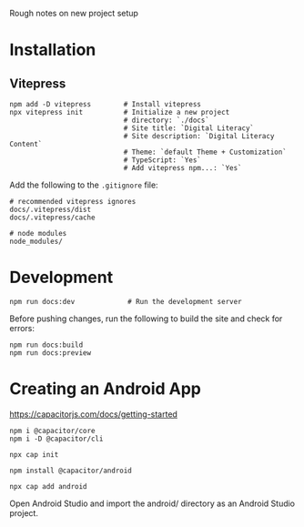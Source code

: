 Rough notes on new project setup

# Installation

## Vitepress

```
npm add -D vitepress        # Install vitepress
npx vitepress init          # Initialize a new project
                            # directory: `./docs`
                            # Site title: `Digital Literacy`
                            # Site description: `Digital Literacy Content`
                            # Theme: `default Theme + Customization`
                            # TypeScript: `Yes`
                            # Add vitepress npm...: `Yes`
```

Add the following to the `.gitignore` file:
```
# recommended vitepress ignores
docs/.vitepress/dist
docs/.vitepress/cache

# node modules
node_modules/
```

# Development
```
npm run docs:dev             # Run the development server
```

Before pushing changes, run the following to build the site and check for errors:
```
npm run docs:build
npm run docs:preview
```


# Creating an Android App

https://capacitorjs.com/docs/getting-started

```
npm i @capacitor/core
npm i -D @capacitor/cli
```

```
npx cap init
```

```
npm install @capacitor/android
```

```
npx cap add android
```

Open Android Studio and import the android/ directory as an Android Studio project.



